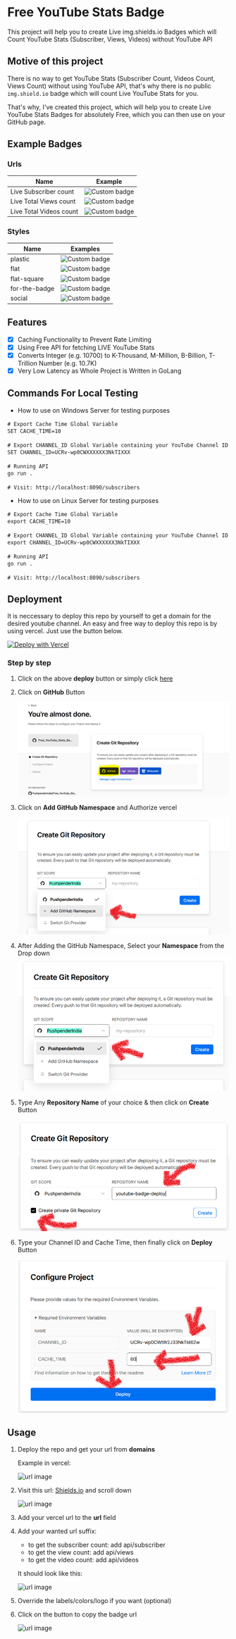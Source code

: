 # Free YouTube Stats Badge
This project will help you to create Live img.shields.io Badges which will Count YouTube Stats (Subscriber, Views, Videos) without YouTube API

## Motive of this project
There is no way to get YouTube Stats (Subscriber Count, Videos Count, Views Count) without using YouTube API, that's why there is no public `img.shield.io` badge which will count Live YouTube Stats for you.

That's why, I've created this project, which will help you to create Live YouTube Stats Badges for absolutely Free, which you can then use on your GitHub page.

## Example Badges

### Urls

| Name                    | Example                                                                                                               |
| ----------------------- | --------------------------------------------------------------------------------------------------------------------- |
| Live Subscriber count   | ![Custom badge](https://img.shields.io/endpoint?url=https://youtube-channel-badge.ngoldack.vercel.app/api/subscriber) |
| Live Total Views count  | ![Custom badge](https://img.shields.io/endpoint?url=https://youtube-channel-badge.ngoldack.vercel.app/api/views)      | 
| Live Total Videos count | ![Custom badge](https://img.shields.io/endpoint?url=https://youtube-channel-badge.ngoldack.vercel.app/api/videos)     | 

### Styles

| Name          | Examples                                                                                                                                  |
| ------------- | ----------------------------------------------------------------------------------------------------------------------------------------- |
| plastic       | ![Custom badge](https://img.shields.io/endpoint?style=plastic&url=https://youtube-channel-badge.ngoldack.vercel.app/api/subscriber)       |
| flat          | ![Custom badge](https://img.shields.io/endpoint?url=https://youtube-channel-badge.ngoldack.vercel.app/api/subscriber)                     |
| flat-square   | ![Custom badge](https://img.shields.io/endpoint?style=flat-square&url=https://youtube-channel-badge.ngoldack.vercel.app/api/subscriber)   |
| for-the-badge | ![Custom badge](https://img.shields.io/endpoint?style=for-the-badge&url=https://youtube-channel-badge.ngoldack.vercel.app/api/subscriber) |
| social        | ![Custom badge](https://img.shields.io/endpoint?style=social&url=https://youtube-channel-badge.ngoldack.vercel.app/api/subscriber)        |


## Features
* [X] Caching Functionality to Prevent Rate Limiting
* [X] Using Free API for fetching LIVE YouTube Stats
* [X] Converts Integer (e.g. 10700) to K-Thousand, M-Million, B-Billion, T-Trillion Number (e.g. 10.7K)
* [X] Very Low Latency as Whole Project is Written in GoLang

## Commands For Local Testing
* How to use on Windows Server for testing purposes
```
# Export Cache Time Global Variable
SET CACHE_TIME=10

# Export CHANNEL_ID Global Variable containing your YouTube Channel ID
SET CHANNEL_ID=UCRv-wp0CWXXXXXX3NkTIXXX  

# Running API
go run .

# Visit: http://localhost:8090/subscribers
```

* How to use on Linux Server for testing purposes
```
# Export Cache Time Global Variable
export CACHE_TIME=10

# Export CHANNEL_ID Global Variable containing your YouTube Channel ID
export CHANNEL_ID=UCRv-wp0CWXXXXXX3NkTIXXX

# Running API
go run .

# Visit: http://localhost:8090/subscribers
```

## Deployment
It is neccessary to deploy this repo by yourself to get a domain for the desired youtube channel.
An easy and free way to deploy this repo is by using vercel. Just use the button below.

[![Deploy with Vercel](https://vercel.com/button)](https://vercel.com/new/clone?envLink=https%3A%2F%2Fgithub.com%2FPushpenderIndia%2FFree_YouTube_Stats_Badge%23configuration&envDescription=Find%20information%20on%20how%20to%20get%20these%20in%20the%20readme&env=CHANNEL_ID%2CCACHE_TIME&repository-url=https%3A%2F%2Fgithub.com%2FPushpenderIndia%2FFree_YouTube_Stats_Badge)

### Step by step

1. Click on the above **deploy** button or simply click [here](https://vercel.com/new/clone?envLink=https%3A%2F%2Fgithub.com%2FPushpenderIndia%2FFree_YouTube_Stats_Badge%23configuration&envDescription=Find%20information%20on%20how%20to%20get%20these%20in%20the%20readme&env=CHANNEL_ID%2CCACHE_TIME&repository-url=https%3A%2F%2Fgithub.com%2FPushpenderIndia%2FFree_YouTube_Stats_Badge)

2. Click on **GitHub** Button

    ![url image](https://github.com/PushpenderIndia/Free_YouTube_Stats_Badge/blob/main/img/deploy1.PNG?raw=true)

3. Click on **Add GitHub Namespace** and Authorize vercel

    ![url image](https://github.com/PushpenderIndia/Free_YouTube_Stats_Badge/blob/main/img/deploy2.png?raw=true)

4. After Adding the GitHub Namespace, Select your **Namespace** from the Drop down
    ![url image](https://github.com/PushpenderIndia/Free_YouTube_Stats_Badge/blob/main/img/deploy3.png?raw=true)

5. Type Any **Repository Name** of your choice & then click on **Create** Button

    ![url image](https://github.com/PushpenderIndia/Free_YouTube_Stats_Badge/blob/main/img/deploy4.png?raw=true)

6. Type your Channel ID and Cache Time, then finally click on **Deploy** Button

    ![url image](https://github.com/PushpenderIndia/Free_YouTube_Stats_Badge/blob/main/img/deploy5.png?raw=true)

## Usage

1. Deploy the repo and get your url from **domains**

    Example in vercel:

    ![url image](https://github.com/PushpenderIndia/Free_YouTube_Stats_Badge/blob/main/docs/images/usage1.png?raw=true)

2. Visit this url: [Shields.io](https://shields.io/endpoint) and scroll down

    ![url image](https://github.com/PushpenderIndia/Free_YouTube_Stats_Badge/blob/main/docs/images/usage2.png?raw=true)

3. Add your vercel url to the **url** field
4. Add your wanted url suffix:
    - to get the subscriber count: add api/subscriber
    - to get the view count: add api/views
    - to get the video count: add api/videos

    It should look like this:

    ![url image](https://github.com/PushpenderIndia/Free_YouTube_Stats_Badge/blob/main/docs/images/usage3.png?raw=true)

5. Override the labels/colors/logo if you want (optional)
6. Click on the button to copy the badge url

    ![url image](https://github.com/PushpenderIndia/Free_YouTube_Stats_Badge/blob/main/docs/images/usage4.png?raw=true)



